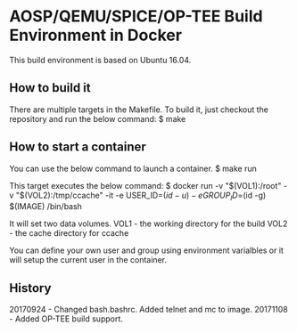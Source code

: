 AOSP/QEMU/SPICE/OP-TEE Build Environment in Docker
====================================================

This build environment is based on Ubuntu 16.04.

How to build it
---------------

There are multiple targets in the Makefile. To build it, just checkout the repository
and run the below command:
$ make


How to start a container
------------------------

You can use the below command to launch a container.
$ make run

This target executes the below command:
$ docker run -v "$(VOL1):/root" -v "$(VOL2):/tmp/ccache" -it -e USER_ID=$(id -u) -e GROUP_ID=$(id -g) $(IMAGE) /bin/bash

It will set two data volumes. 
VOL1 - the working directory for the build
VOL2 - the cache directory for ccache

You can define your own user and group using environment varialbles or it will setup the current user in the container.

History
-------
20170924 - Changed bash.bashrc. Added telnet and mc to image.
20171108 - Added OP-TEE build support.